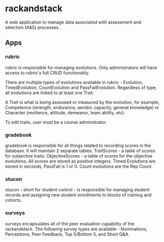 # rackandstack

A web application to manage data associated with assessment and selection (A&S) processes.

## Apps

### rubric

rubric is responsible for managing evolutions. Only administrators will have access to rubric's full CRUD functionality.

There are multiple types of evolutions available in rubric - Evolution, TimedEvolution, CountEvolution and PassFailEvolution. Regardless of type, all evolutions are linked to at least one Trait.

A Trait is what is being assessed or measured by the evolution, for example, Competence (strength, endurance, aerobic capacity, general knowledge) or Character (resilience, attitude, demeanor, team ability, etc).

To edit traits, user must be a course administrator.

### gradebook

gradebook is responsible for all things related to recording scores in the database. It will maintain 2 separate tables: TraitScores - a table of scores for subjective traits.
ObjectiveScores - a table of scores for the objective evolutions. All scores are stored as positive integers.
Timed Evolutions are stored in seconds, PassFail is 1 or 0. Count evolutions are the Rep Count.

### stucon

stucon - short for student control - is responsible for managing student records and assigning new student enrollments to blocks of training and cohorts.

### surveys

surveys encapsulates all of the peer evaluation capability of the rackandstack. The following survey types are available - Nominations, Perceptions, Peer Feedback, Top 5/Bottom 5, and Short Q&A.
